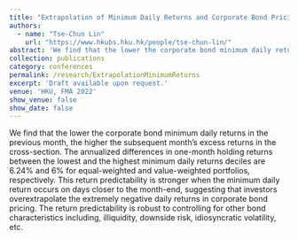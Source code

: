 ```yaml
---
title: "Extrapolation of Minimum Daily Returns and Corporate Bond Pricing"
authors:
  - name: "Tse-Chun Lin"
    url: "https://www.hkubs.hku.hk/people/tse-chun-lin/"
abstract: 'We find that the lower the corporate bond minimum daily returns in the previous month, the higher the subsequent month’s excess returns in the cross-section. The annualized differences in one-month holding returns between the lowest and the highest minimum daily returns deciles are 6.24% and 6% for equal-weighted and value-weighted portfolios, respectively. This return predictability is stronger when the minimum daily return occurs on days closer to the month-end, suggesting that investors overextrapolate the extremely negative daily returns in corporate bond pricing. The return predictability is robust to controlling for other bond characteristics including, illiquidity, downside risk, idiosyncratic volatility, etc.'
collection: publications
category: conferences
permalink: /research/ExtrapolationMinimumReturns
excerpt: 'Draft available upon request.'
venue: 'HKU, FMA 2022'
show_venue: false
show_date: false
---
```


We find that the lower the corporate bond minimum daily returns in the previous month, the higher the subsequent month’s excess returns in the cross-section. The annualized differences in one-month holding returns between the lowest and the highest minimum daily returns deciles are 6.24% and 6% for equal-weighted and value-weighted portfolios, respectively. This return predictability is stronger when the minimum daily return occurs on days closer to the month-end, suggesting that investors overextrapolate the extremely negative daily returns in corporate bond pricing. The return predictability is robust to controlling for other bond characteristics including, illiquidity, downside risk, idiosyncratic volatility, etc.
